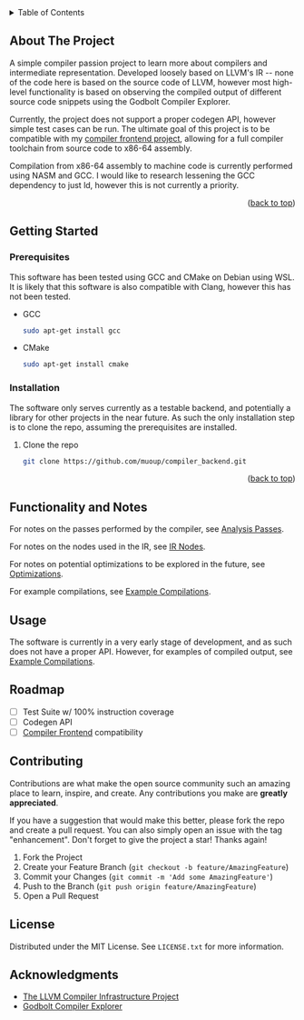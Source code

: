 <!-- TABLE OF CONTENTS -->
<details>
  <summary>Table of Contents</summary>
  <ol>
    <li>
      <a href="#about-the-project">About The Project</a>
      <ul>
        <li><a href="#built-with">Built With</a></li>
      </ul>
    </li>
    <li>
      <a href="#getting-started">Getting Started</a>
      <ul>
        <li><a href="#prerequisites">Prerequisites</a></li>
        <li><a href="#installation">Installation</a></li>
      </ul>
    </li>
    <li><a href="#notes">Usage</a></li>
    <li><a href="#usage">Usage</a></li>
    <li><a href="#roadmap">Roadmap</a></li>
    <li><a href="#contributing">Contributing</a></li>
    <li><a href="#acknowledgments">Acknowledgments</a></li>
  </ol>
</details>



<!-- ABOUT THE PROJECT -->
## About The Project

A simple compiler passion project to learn more about compilers and intermediate representation.
Developed loosely based on LLVM's IR -- none of the code here is based on the source code of LLVM,
however most high-level functionality is based on observing the compiled output of different source
code snippets using the Godbolt Compiler Explorer.

Currently, the project does not support a proper codegen API, however simple test cases can be run.
The ultimate goal of this project is to be compatible with my [compiler frontend project](https://github.com/muoup/compiler_frontend),
allowing for a full compiler toolchain from source code to x86-64 assembly.

Compilation from x86-64 assembly to machine code is currently performed using NASM and GCC. I would like
to research lessening the GCC dependency to just ld, however this is not currently a priority.

<p align="right">(<a href="#readme-top">back to top</a>)</p>

<!-- GETTING STARTED -->
## Getting Started

### Prerequisites

This software has been tested using GCC and CMake on Debian using WSL. It is likely that
this software is also compatible with Clang, however this has not been tested.

* GCC
  ```sh
  sudo apt-get install gcc
  ```
  
* CMake
  ```sh
  sudo apt-get install cmake
  ```

### Installation

The software only serves currently as a testable backend, and potentially a library for other projects
in the near future. As such the only installation step is to clone the repo, assuming the prerequisites
are installed.

1. Clone the repo
   ```sh
   git clone https://github.com/muoup/compiler_backend.git
   ```

<p align="right">(<a href="#readme-top">back to top</a>)</p>

<!-- NOTES -->
## Functionality and Notes

For notes on the passes performed by the compiler, see [Analysis Passes](/docs/analysis_passes.md).

For notes on the nodes used in the IR, see [IR Nodes](/docs/ir_nodes.md).

For notes on potential optimizations to be explored in the future, see [Optimizations](/docs/optimizations.md).

For example compilations, see [Example Compilations](/docs/example_compilations).

<!-- USAGE EXAMPLES -->
## Usage

The software is currently in a very early stage of development, and as such does not have a proper API. 
However, for examples of compiled output, see [Example Compilations](/docs/example_compilations).

<!-- ROADMAP -->
## Roadmap

- [ ] Test Suite w/ 100% instruction coverage
- [ ] Codegen API
- [ ] [Compiler Frontend](https://github.com/muoup/compiler_frontend) compatibility

<!-- CONTRIBUTING -->
## Contributing

Contributions are what make the open source community such an amazing place to learn, inspire, and create. Any contributions you make are **greatly appreciated**.

If you have a suggestion that would make this better, please fork the repo and create a pull request. You can also simply open an issue with the tag "enhancement".
Don't forget to give the project a star! Thanks again!

1. Fork the Project
2. Create your Feature Branch (`git checkout -b feature/AmazingFeature`)
3. Commit your Changes (`git commit -m 'Add some AmazingFeature'`)
4. Push to the Branch (`git push origin feature/AmazingFeature`)
5. Open a Pull Request

<!-- LICENSE -->
## License

Distributed under the MIT License. See `LICENSE.txt` for more information.

<!-- ACKNOWLEDGMENTS -->
## Acknowledgments

* [The LLVM Compiler Infrastructure Project](https://llvm.org/)
* [Godbolt Compiler Explorer](https://godbolt.org/)